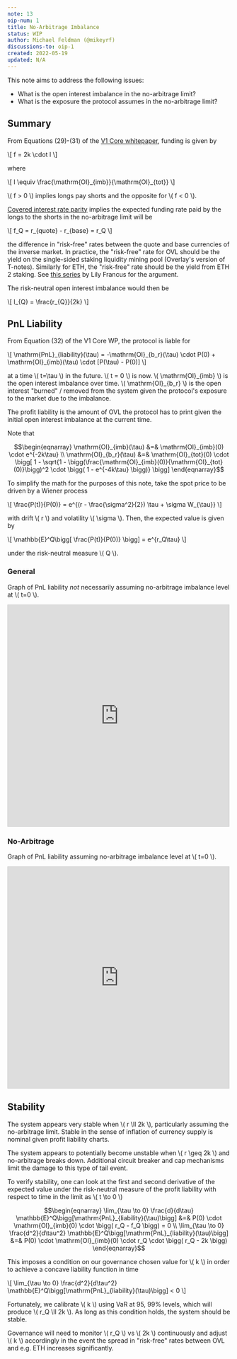 ```yaml
---
note: 13
oip-num: 1
title: No-Arbitrage Imbalance
status: WIP
author: Michael Feldman (@mikeyrf)
discussions-to: oip-1
created: 2022-05-19
updated: N/A
---
```


This note aims to address the following issues:

- What is the open interest imbalance in the no-arbitrage limit?
- What is the exposure the protocol assumes in the no-arbitrage limit?


## Summary

From Equations (29)-(31) of the [V1 Core whitepaper](https://planckcat.mypinata.cloud/ipfs/QmVMX7DH8Kh22kxMyDFGUJcw1a3irNPvyZBtAogkyJYJEv), funding is given by

\\[ f = 2k \cdot I \\]

where

\\[ I \equiv \frac{\mathrm{OI}\_{imb}}{\mathrm{OI}\_{tot}} \\]

\\( f > 0 \\) implies longs pay shorts and the opposite for \\( f < 0 \\).

[Covered interest rate parity](https://en.wikipedia.org/wiki/Interest_rate_parity#Covered_interest_rate_parity) implies the expected funding rate paid by the longs to the shorts in the no-arbitrage limit will be

\\[ f_Q = r_{quote} - r_{base} = r_Q \\]

the difference in "risk-free" rates between the quote and base currencies of the inverse market. In practice, the "risk-free" rate for OVL should be the yield on the single-sided staking liquidity mining pool (Overlay's version of T-notes). Similarly for ETH, the "risk-free" rate should be the yield from ETH 2 staking. See [this series](https://nopeitslily.substack.com/p/risk-frees-and-currencies-part-three?utm_source=%2Fprofile%2F26558147-lily-francus&utm_medium=reader2&s=r) by Lily Francus for the argument.

The risk-neutral open interest imbalance would then be

\\[ I\_{Q} = \frac{r_{Q}}{2k} \\]


## PnL Liability

From Equation (32) of the V1 Core WP, the protocol is liable for

\\[ \mathrm{PnL}\_{liability}(\tau) = -\mathrm{OI}\_{b_r}(\tau) \cdot P(0) + \mathrm{OI}\_{imb}(\tau) \cdot [P(\tau) - P(0)] \\]

at a time \\( t=\tau \\) in the future. \\( t = 0 \\) is now. \\( \mathrm{OI}\_{imb} \\) is the open interest imbalance over time. \\( \mathrm{OI}\_{b_r} \\) is the open interest "burned" / removed from the system given the protocol's exposure to the market due to the imbalance.

The profit liability is the amount of OVL the protocol has to print given the initial open interest imbalance at the current time.

Note that

$$\begin{eqnarray}
\mathrm{OI}_{imb}(\tau) &=& \mathrm{OI}_{imb}(0) \cdot e^{-2k\tau} \\
\mathrm{OI}_{b_r}(\tau) &=& \mathrm{OI}_{tot}(0) \cdot \bigg[ 1 - \sqrt{1 - \bigg(\frac{\mathrm{OI}_{imb}(0)}{\mathrm{OI}_{tot}(0)}\bigg)^2 \cdot \bigg( 1 - e^{-4k\tau} \bigg)} \bigg]
\end{eqnarray}$$

To simplify the math for the purposes of this note, take the spot price to be driven by a Wiener process

\\[ \frac{P(t)}{P(0)} = e^{(r - \frac{\sigma^2}{2}) \tau + \sigma W_{\tau}} \\]

with drift \\( r \\) and volatility \\( \sigma \\). Then, the expected value is given by

\\[ \mathbb{E}^Q\bigg[ \frac{P(t)}{P(0)} \bigg] = e^{r_Q\tau} \\]

under the risk-neutral measure \\( Q \\).

### General

Graph of PnL liability *not* necessarily assuming no-arbitrage imbalance level at \\( t=0 \\).

<iframe src="https://www.desmos.com/calculator/co2ymz2lfm?embed" width="500" height="500" style="border: 1px solid #ccc" frameborder=0></iframe>


### No-Arbitrage

Graph of PnL liability assuming no-arbitrage imbalance level at \\( t=0 \\).

<iframe src="https://www.desmos.com/calculator/ovc5q9j0c2?embed" width="500" height="500" style="border: 1px solid #ccc" frameborder=0></iframe>


## Stability

The system appears very stable when \\( r \ll 2k \\), particularly assuming the no-arbitrage limit. Stable in the sense of inflation of currency supply is nominal given profit liability charts.

The system appears to potentially become unstable when \\( r \geq 2k \\) and no-arbitrage breaks down. Additional circuit breaker and cap mechanisms limit the damage to this type of tail event.

To verify stability, one can look at the first and second derivative of the expected value under the risk-neutral measure of the profit liability with respect to time in the limit as \\( t \to 0 \\)

$$\begin{eqnarray}
\lim_{\tau \to 0} \frac{d}{d\tau} \mathbb{E}^Q\bigg[\mathrm{PnL}_{liability}(\tau)\bigg] &=& P(0) \cdot \mathrm{OI}_{imb}(0) \cdot \bigg( r_Q - f_Q \bigg) = 0 \\
\lim_{\tau \to 0} \frac{d^2}{d\tau^2} \mathbb{E}^Q\bigg[\mathrm{PnL}_{liability}(\tau)\bigg] &=& P(0) \cdot \mathrm{OI}_{imb}(0) \cdot r_Q \cdot \bigg( r_Q - 2k \bigg)
\end{eqnarray}$$

This imposes a condition on our governance chosen value for \\( k \\) in order to achieve a concave liability function in time

\\[ \lim_{\tau \to 0} \frac{d^2}{d\tau^2} \mathbb{E}^Q\bigg[\mathrm{PnL}_{liability}(\tau)\bigg] < 0 \\]

Fortunately, we calibrate \\( k \\) using VaR at 95, 99% levels, which will produce \\( r_Q \ll 2k \\). As long as this condition holds, the system should be stable.

Governance will need to monitor \\( r_Q \\) vs \\( 2k \\) continuously and adjust \\( k \\) accordingly in the event the spread in "risk-free" rates between OVL and e.g. ETH increases significantly.
